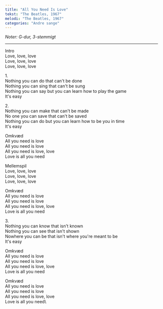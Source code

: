 ```yaml
---
title: "All You Need Is Love"
tekst: "The Beatles, 1967"
melodi: "The Beatles, 1967"
categories: "Andre sange"
---
```

*Noter: G-dur, 3-stemmigt*

***

Intro\
Love, love, love\
Love, love, love\
Love, love, love

1\.\
Nothing you can do that can't be done\
Nothing you can sing that can't be sung\
Nothing you can say but you can learn how to play the game\
It's easy

2\.\
Nothing you can make that can't be made\
No one you can save that can't be saved\
Nothing you can do but you can learn how to be you in time\
It's easy

Omkvæd\
All you need is love\
All you need is love\
All you need is love, love\
Love is all you need

Mellemspil\
Love, love, love\
Love, love, love\
Love, love, love

Omkvæd\
All you need is love\
All you need is love\
All you need is love, love\
Love is all you need

3\.\
Nothing you can know that isn't known\
Nothing you can see that isn't shown\
Nowhere you can be that isn't where you're meant to be\
It's easy

Omkvæd\
All you need is love\
All you need is love\
All you need is love, love\
Love is all you need

Omkvæd\
All you need is love\
All you need is love\
All you need is love, love\
Love is all you need\
